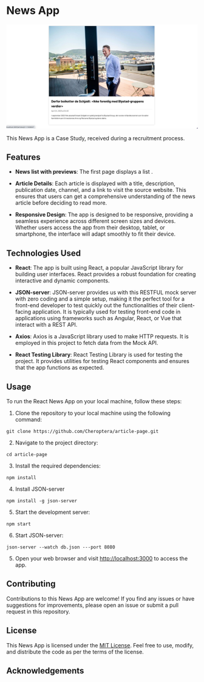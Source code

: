 # News App

![](https://github.com/Cheroptera/article-page/blob/master/src/images/Screenshot%202023-08-08%20at%2008.11.03.png)

This News App is a Case Study, received during a recruitment process. 

## Features

- **News list with previews**: The first page displays a list .

- **Article Details**: Each article is displayed with a title, description, publication date, channel, and a link to visit the source website. This ensures that users can get a comprehensive understanding of the news article before deciding to read more.

- **Responsive Design**: The app is designed to be responsive, providing a seamless experience across different screen sizes and devices. Whether users access the app from their desktop, tablet, or smartphone, the interface will adapt smoothly to fit their device.

## Technologies Used

- **React**: The app is built using React, a popular JavaScript library for building user interfaces. React provides a robust foundation for creating interactive and dynamic components.

- **JSON-server**: JSON-server provides us with this RESTFUL mock server with zero coding and a simple setup, making it the perfect tool for a front-end developer to test quickly out the functionalities of their client-facing application. It is typically used for testing front-end code in applications using frameworks such as Angular, React, or Vue that interact with a REST API.

- **Axios**: Axios is a JavaScript library used to make HTTP requests. It is employed in this project to fetch data from the Mock API.

- **React Testing Library**: React Testing Library is used for testing the project. It provides utilities for testing React components and ensures that the app functions as expected.

## Usage

To run the React News App on your local machine, follow these steps:

1. Clone the repository to your local machine using the following command:

```
git clone https://github.com/Cheroptera/article-page.git
```

2. Navigate to the project directory:

```
cd article-page
```

3. Install the required dependencies:

```
npm install
```

4. Install JSON-server

```
npm install -g json-server
```

5. Start the development server:

```
npm start
```

6. Start JSON-server: 

```
json-server --watch db.json ---port 8080
```


5. Open your web browser and visit [http://localhost:3000](http://localhost:3000) to access the app.

## Contributing

Contributions to this News App are welcome! If you find any issues or have suggestions for improvements, please open an issue or submit a pull request in this repository.

## License

This News App is licensed under the [MIT License](LICENSE). Feel free to use, modify, and distribute the code as per the terms of the license.

## Acknowledgements

